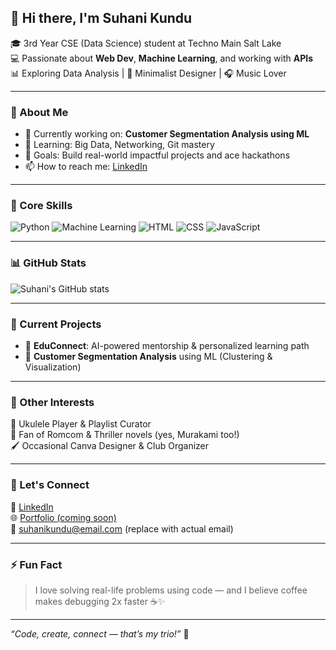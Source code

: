 ## 👋 Hi there, I'm Suhani Kundu

🎓 3rd Year CSE (Data Science) student at Techno Main Salt Lake  
💻 Passionate about **Web Dev**, **Machine Learning**, and working with **APIs**  
📊 Exploring Data Analysis | 🎨 Minimalist Designer | 🎧 Music Lover

---

### 🚀 About Me
- 🌱 Currently working on: **Customer Segmentation Analysis using ML**
- 🧠 Learning: Big Data, Networking, Git mastery
- 🎯 Goals: Build real-world impactful projects and ace hackathons
- 📫 How to reach me: [LinkedIn](https://www.linkedin.com/in/suhanikundu)

---

### 🧠 Core Skills
![Python](https://img.shields.io/badge/-Python-3776AB?style=for-the-badge&logo=python&logoColor=white)
![Machine Learning](https://img.shields.io/badge/-Machine%20Learning-brightgreen?style=for-the-badge)
![HTML](https://img.shields.io/badge/-HTML-E34F26?style=for-the-badge&logo=html5&logoColor=white)
![CSS](https://img.shields.io/badge/-CSS-1572B6?style=for-the-badge&logo=css3&logoColor=white)
![JavaScript](https://img.shields.io/badge/-JavaScript-F7DF1E?style=for-the-badge&logo=javascript&logoColor=black)

---

### 📊 GitHub Stats
![Suhani's GitHub stats](https://github-readme-stats.vercel.app/api?username=suhanikundu&show_icons=true&theme=radical)

---

### 🎯 Current Projects
- 🤖 **EduConnect**: AI-powered mentorship & personalized learning path
- 💼 **Customer Segmentation Analysis** using ML (Clustering & Visualization)

---

### 🧩 Other Interests
🎵 Ukulele Player & Playlist Curator  
📖 Fan of Romcom & Thriller novels (yes, Murakami too!)  
🖌️ Occasional Canva Designer & Club Organizer

---

### 💬 Let's Connect
🔗 [LinkedIn](https://www.linkedin.com/in/suhanikundu)  
🌐 [Portfolio (coming soon)](https://suhanikundu.github.io)  
📧 suhanikundu@email.com (replace with actual email)

---

### ⚡ Fun Fact
> I love solving real-life problems using code — and I believe coffee makes debugging 2x faster ☕✨

---

_“Code, create, connect — that’s my trio!”_ 💫

<!--
**suhanikundu/suhanikundu** is a ✨ _special_ ✨ repository because its `README.md` (this file) appears on your GitHub profile.

Here are some ideas to get you started:

- 🔭 I’m currently working on ...
- 🌱 I’m currently learning ...
- 👯 I’m looking to collaborate on ...
- 🤔 I’m looking for help with ...
- 💬 Ask me about ...
- 📫 How to reach me: ...
- 😄 Pronouns: ...
- ⚡ Fun fact: ...
-->
